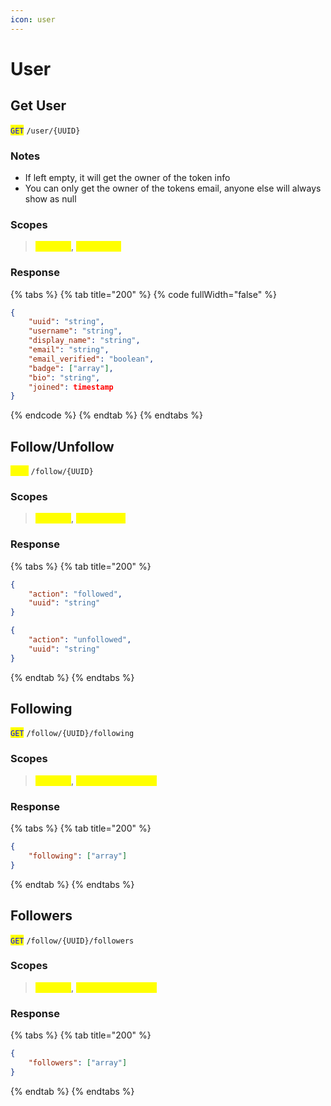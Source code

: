 ```yaml
---
icon: user
---
```


# User

## Get User

<mark style="color:blue;">`GET`</mark> `/user/{UUID}`

### Notes

* If left empty, it will get the owner of the token info
* You can only get the owner of the tokens email, anyone else will always show as null

### Scopes

> <mark style="color:yellow;">`user.get`</mark>, <mark style="color:yellow;">`user.email`</mark>

### Response

{% tabs %}
{% tab title="200" %}
{% code fullWidth="false" %}
```json
{
    "uuid": "string",
    "username": "string",
    "display_name": "string",
    "email": "string",
    "email_verified": "boolean",
    "badge": ["array"],
    "bio": "string",
    "joined": timestamp
}
```
{% endcode %}
{% endtab %}
{% endtabs %}

## Follow/Unfollow

<mark style="color:yellow;">`POST`</mark> `/follow/{UUID}`

### Scopes

> <mark style="color:yellow;">`user.get`</mark>, <mark style="color:yellow;">`user.follow`</mark>

### Response

{% tabs %}
{% tab title="200" %}
```json
{
    "action": "followed",
    "uuid": "string"
}
```

```json
{
    "action": "unfollowed",
    "uuid": "string"
}
```
{% endtab %}
{% endtabs %}

## Following

<mark style="color:blue;">`GET`</mark> `/follow/{UUID}/following`

### Scopes

> <mark style="color:yellow;">`user.get`</mark>, <mark style="color:yellow;">`user.following.get`</mark>

### Response

{% tabs %}
{% tab title="200" %}
```json
{
    "following": ["array"]
}
```
{% endtab %}
{% endtabs %}

## Followers

<mark style="color:blue;">`GET`</mark> `/follow/{UUID}/followers`

### Scopes

> <mark style="color:yellow;">`user.get`</mark>, <mark style="color:yellow;">`user.followers.get`</mark>

### Response

{% tabs %}
{% tab title="200" %}
```json
{
    "followers": ["array"]
}
```
{% endtab %}
{% endtabs %}
